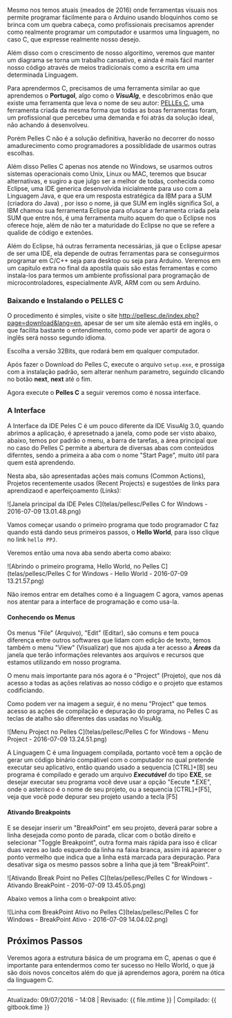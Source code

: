 Mesmo nos temos atuais (meados de 2016) onde ferramentas visuais nos permite programar fácilmente para o Arduino usando bloquinhos como se brinca com um quebra cabeça, como profissionais precisamos aprender como realmente programar um computador e usarmos uma linguagem, no caso C, que expresse realmente nosso desejo.

Além disso com o crescimento de nosso algoritimo, veremos que manter um diagrama se torna um trabalho cansativo, e ainda é mais fácil manter nosso código através de meios tradicionais como a escrita em uma determinada Linguagem.

Para aprendermos C, precisamos de uma ferramenta similar ao que aprendemos o **Portugol**, algo como o ***VisuAlg***, e descobrimos enão que existe uma ferramenta que leva o nome de seu autor: [PELLEs C](http://pellesc.de), uma ferramenta criada da mesma forma que todas as boas ferramentas foram, um profissional que percebeu uma demanda e foi atrás da solução ideal, não achando á desenvolveu.

Porém Pelles C não é a solução definitiva, haverão no decorrer do nosso amadurecimento como programadores a possiblidade de usarmos outras escolhas.

Além disso Pelles C apenas nos atende no Windows, se usarmos outros sistemas operacionais como Unix, Linux ou MAC, teremos que bsucar alternativas, e sugiro a que julgo ser a melhor de todas, conhecida como Eclipse, uma IDE generica desenvolvida inicialmente para uso com a Linguagem Java, e que era um resposta estratégica da IBM para a SUM  (criadora do Java) , por isso o nome, já que SUM em inglês significa Sol, a IBM chamou sua ferramenta Eclipse para ofuscar a ferramenta criada pela SUM que entre nós, é uma ferramenta muito aquem do que o Eclipse nos oferece hoje, além de não ter a maturidade do Eclipse no que se refere a qualide de código e extenões.

Além do Eclipse, há outras ferramenta necessárias, já que o Eclipse apesar de ser uma IDE, ela depende de outras ferramentas para se conseguirmos programar em C/C++ seja para desktop ou seja para Arduino. Veremos em um capitulo extra no final da apostila quais são estas ferramentas e como instala-los para termos um ambiente profissional para programação de microcontroladores, especialmente AVR, ARM com ou sem Arduino.

### Baixando e Instalando o PELLES C

O procedimento é simples, visite o site http://pellesc.de/index.php?page=download&lang=en, apesar de ser um site alemão está em inglês, o que facilita bastante o entendimento, como pode ver apartir de agora o inglês será nosso segundo idioma.

Escolha a versão 32Bits, que rodará bem em qualquer computador.

Após fazer o Download do Pelles C, execute o arquivo `setup.exe`, e prossiga com a instalação padrão, sem alterar nenhum parametro, seguindo clicando no botão **next**, **next** até o fim.

Agora execute o **Pelles C** a seguir veremos como é nossa interface.

### A Interface

A Interface da IDE Peles C é um pouco diferente da IDE VisuAlg 3.0, quando abrimos a aplicação, é apresetnado a janela, como pode ser visto abaixo, abaixo, temos por padrão o menu, a barra de tarefas, a área principal que no caso do Pelles C permite a abertura de diversas abas com conteúdos diferntes, sendo a primeira a aba com o nome "Start Page",  muito útil para quem está aprendendo.

Nesta aba, são apresentadas ações mais comuns (Common Actions), Projetos recentemente usados (Recent Projects) e sugestões de links para aprendizaod e aperfeiçoamento (Links):

![Janela principal da IDE Peles C](telas/pellesc/Pelles C for Windows - 2016-07-09 13.01.48.png)

Vamos começar usando o primeiro programa que todo programador C faz quando está dando seus primeiros passos, o **Hello World**, para isso clique no link `hello PPJ`.

Veremos então uma nova aba sendo aberta como abaixo:

![Abrindo o primeiro programa, Hello World, no Pelles C](telas/pellesc/Pelles C for Windows - Hello World - 2016-07-09 13.21.57.png)

Não iremos entrar em detalhes como é a linguagem C agora, vamos apenas nos atentar para a interface de programação e como usa-la.

#### Conhecendo os Menus

Os menus "File" (Arquivo), "Edit" (Editar), são comuns e tem pouca diferença entre outros softwares que lidam com edição de texto, temos também o menu "View" (Visualizar) que nos ajuda a ter acesso a ***Áreas*** da janela que terão informações relevantes aos arquivos e recursos que estamos utilizando em nosso programa.

O menu mais importante para nós agora é o "Project" (Projeto), que nos dá acesso a todas as ações relativas ao nosso código e o projeto que estamos codificiando.

Como podem ver na imagem a seguir, é no menu "Project" que temos acesso as ações de compilação e depuração do programa, no Pelles C as teclas de atalho são diferentes das usadas no VisuAlg.

![Menu Project no Pelles C](telas/pellesc/Pelles C for Windows - Menu Project -  2016-07-09 13.24.51.png)

A Linguagem C é uma linguagem compilada, portanto você tem a opção de gerar um código binário compátivel com o computador no qual pretende executar seu aplicativo, então quando usado a sequencia [CTRL]+[B] seu programa é compilado e gerado um arquivo ***Executável*** do tipo **EXE**, se desejar executar seu programa você deve usar a opção "Eecute \*.EXE", onde o asterisco é o nome de seu projeto, ou a sequencia [CTRL]+[F5], veja que você pode depurar seu projeto usando a tecla [F5]

#### Ativando Breakpoints

E se desejar inserir um "BreakPoint" em seu projeto, deverá parar sobre a linha desejada como ponto de parada, clicar com o botão direito e selecionar "Toggle Breakpoint", outra forma mais rápida para isso é clicar duas vezes ao lado esquerdo da linha na faixa branca, assim irá aparecer o ponto vermelho que indica que a linha está marcada para depuração. Para desativar siga os mesmo passos sobre a linha que já tem "BreakPoint".

![Ativando Break Point no Pelles C](telas/pellesc/Pelles C for Windows - Ativando BreakPoint -  2016-07-09 13.45.05.png)

Abaixo vemos a linha com o breakpoint ativo:

![Linha com BreakPoint Ativo no Pelles C](telas/pellesc/Pelles C for Windows - BreakPoint Ativo - 2016-07-09 14.04.02.png)

## Próximos Passos

Veremos agora a estrutura básica de um programa em C, apenas o que é importante para entendermos como ter sucesso no Hello World, o que já são dois novos conceitos além do que já aprendemos agora, porém na ótica da linguagem C.

---
Atualizado: 09/07/2016 - 14:08 | Revisado: {{ file.mtime }} | Compilado: {{ gitbook.time }}
